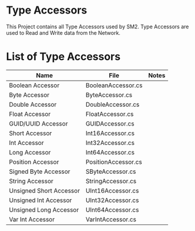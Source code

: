 # Type Accessors

This Project contains all Type Accessors used by SM2.
Type Accessors are used to Read and Write data from the Network.

# List of Type Accessors
|Name|File|Notes|
|--|--|--|
|Boolean Accessor|BooleanAccessor.cs||
|Byte Accessor|ByteAccessor.cs||
|Double Accessor|DoubleAccessor.cs||
|Float Accessor|FloatAccessor.cs||
|GUID/UUID Accessor|GUIDAccessor.cs||
|Short Accessor|Int16Accessor.cs||
|Int Accessor|Int32Accessor.cs||
|Long Accessor|Int64Accessor.cs||
|Position Accessor|PositionAccessor.cs||
|Signed Byte Accessor|SByteAccessor.cs||
|String Accessor|StringAccessor.cs||
|Unsigned Short Accessor|UInt16Accessor.cs||
|Unsigned Int Accessor|UInt32Accessor.cs||
|Unsigned Long Accessor|UInt64Accessor.cs||
|Var Int Accessor|VarIntAccessor.cs||